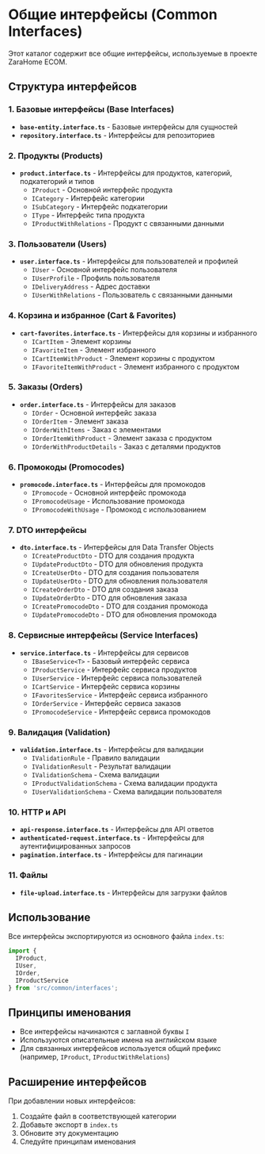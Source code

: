 # Общие интерфейсы (Common Interfaces)

Этот каталог содержит все общие интерфейсы, используемые в проекте ZaraHome ECOM.

## Структура интерфейсов

### 1. Базовые интерфейсы (Base Interfaces)
- **`base-entity.interface.ts`** - Базовые интерфейсы для сущностей
- **`repository.interface.ts`** - Интерфейсы для репозиториев

### 2. Продукты (Products)
- **`product.interface.ts`** - Интерфейсы для продуктов, категорий, подкатегорий и типов
  - `IProduct` - Основной интерфейс продукта
  - `ICategory` - Интерфейс категории
  - `ISubCategory` - Интерфейс подкатегории
  - `IType` - Интерфейс типа продукта
  - `IProductWithRelations` - Продукт с связанными данными

### 3. Пользователи (Users)
- **`user.interface.ts`** - Интерфейсы для пользователей и профилей
  - `IUser` - Основной интерфейс пользователя
  - `IUserProfile` - Профиль пользователя
  - `IDeliveryAddress` - Адрес доставки
  - `IUserWithRelations` - Пользователь с связанными данными

### 4. Корзина и избранное (Cart & Favorites)
- **`cart-favorites.interface.ts`** - Интерфейсы для корзины и избранного
  - `ICartItem` - Элемент корзины
  - `IFavoriteItem` - Элемент избранного
  - `ICartItemWithProduct` - Элемент корзины с продуктом
  - `IFavoriteItemWithProduct` - Элемент избранного с продуктом

### 5. Заказы (Orders)
- **`order.interface.ts`** - Интерфейсы для заказов
  - `IOrder` - Основной интерфейс заказа
  - `IOrderItem` - Элемент заказа
  - `IOrderWithItems` - Заказ с элементами
  - `IOrderItemWithProduct` - Элемент заказа с продуктом
  - `IOrderWithProductDetails` - Заказ с деталями продуктов

### 6. Промокоды (Promocodes)
- **`promocode.interface.ts`** - Интерфейсы для промокодов
  - `IPromocode` - Основной интерфейс промокода
  - `IPromocodeUsage` - Использование промокода
  - `IPromocodeWithUsage` - Промокод с использованием

### 7. DTO интерфейсы
- **`dto.interface.ts`** - Интерфейсы для Data Transfer Objects
  - `ICreateProductDto` - DTO для создания продукта
  - `IUpdateProductDto` - DTO для обновления продукта
  - `ICreateUserDto` - DTO для создания пользователя
  - `IUpdateUserDto` - DTO для обновления пользователя
  - `ICreateOrderDto` - DTO для создания заказа
  - `IUpdateOrderDto` - DTO для обновления заказа
  - `ICreatePromocodeDto` - DTO для создания промокода
  - `IUpdatePromocodeDto` - DTO для обновления промокода

### 8. Сервисные интерфейсы (Service Interfaces)
- **`service.interface.ts`** - Интерфейсы для сервисов
  - `IBaseService<T>` - Базовый интерфейс сервиса
  - `IProductService` - Интерфейс сервиса продуктов
  - `IUserService` - Интерфейс сервиса пользователей
  - `ICartService` - Интерфейс сервиса корзины
  - `IFavoritesService` - Интерфейс сервиса избранного
  - `IOrderService` - Интерфейс сервиса заказов
  - `IPromocodeService` - Интерфейс сервиса промокодов

### 9. Валидация (Validation)
- **`validation.interface.ts`** - Интерфейсы для валидации
  - `IValidationRule` - Правило валидации
  - `IValidationResult` - Результат валидации
  - `IValidationSchema` - Схема валидации
  - `IProductValidationSchema` - Схема валидации продукта
  - `IUserValidationSchema` - Схема валидации пользователя

### 10. HTTP и API
- **`api-response.interface.ts`** - Интерфейсы для API ответов
- **`authenticated-request.interface.ts`** - Интерфейсы для аутентифицированных запросов
- **`pagination.interface.ts`** - Интерфейсы для пагинации

### 11. Файлы
- **`file-upload.interface.ts`** - Интерфейсы для загрузки файлов

## Использование

Все интерфейсы экспортируются из основного файла `index.ts`:

```typescript
import { 
  IProduct, 
  IUser, 
  IOrder,
  IProductService 
} from 'src/common/interfaces';
```

## Принципы именования

- Все интерфейсы начинаются с заглавной буквы `I`
- Используются описательные имена на английском языке
- Для связанных интерфейсов используется общий префикс (например, `IProduct`, `IProductWithRelations`)

## Расширение интерфейсов

При добавлении новых интерфейсов:

1. Создайте файл в соответствующей категории
2. Добавьте экспорт в `index.ts`
3. Обновите эту документацию
4. Следуйте принципам именования
